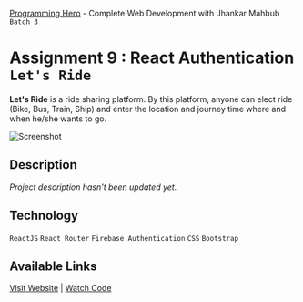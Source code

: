 [Programming Hero](https://web.programming-hero.com/) - Complete Web Development with Jhankar Mahbub `Batch 3`

# Assignment 9 : React Authentication `Let's Ride`

**Let's Ride** is a ride sharing platform. By this platform, anyone can elect ride (Bike, Bus, Train, Ship) and enter the location and journey time where and when he/she wants to go.

![Screenshot](https://user-images.githubusercontent.com/56265819/139123314-03436465-c4f5-4174-9714-006ab4ba298c.png)

## Description

*Project description hasn't been updated yet.*

## Technology

`ReactJS` `React Router` `Firebase Authentication` `CSS` `Bootstrap`

## Available Links

[Visit Website](https://react-auth-e0e8e.web.app/) | [Watch Code](https://github.com/mustaquenadim/lets-ride-react)
